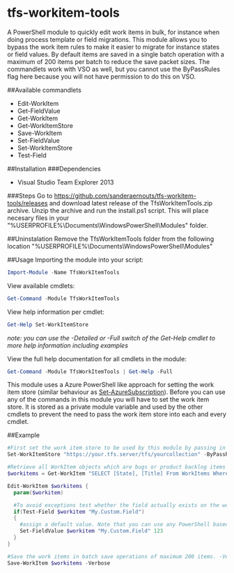 # tfs-workitem-tools
A PowerShell module to quickly edit work items in bulk, for instance when doing process template or field migrations. This module allows you to bypass the work item rules to make it easier to migrate for instance states or field values. By default items are saved in a single batch operation with a maximum of 200 items per batch to reduce the save packet sizes. The commandlets work with VSO as well, but you cannot use the ByPassRules flag here because you will not have permission to do this on VSO.

##Available commandlets
- Edit-WorkItem
- Get-FieldValue
- Get-WorkItem
- Get-WorkItemStore
- Save-WorkItem
- Set-FieldValue
- Set-WorkItemStore
- Test-Field

##Installation
###Dependencies
* Visual Studio Team Explorer 2013

###Steps
Go to https://github.com/sanderaernouts/tfs-workitem-tools/releases and download latest release of the TfsWorkItemTools.zip archive. Unzip the archive and run the install.ps1 script. This will place necesary files in your "%USERPROFILE%\Documents\WindowsPowerShell\Modules" folder.

##Uninstalation
Remove the TfsWorkItemTools folder from the following location "%USERPROFILE%\Documents\WindowsPowerShell\Modules"



##Usage
Importing the module into your script:
```powershell
Import-Module -Name TfsWorkItemTools
```

View available cmdlets:
```powershell
Get-Command -Module TfsWorkItemTools
```

View help information per cmdlet:
```powershell
Get-Help Set-WorkItemStore
```

*note: you can use the -Detailed or -Full switch of the Get-Help cmdlet to more help information including examples*

View the full help documentation for all cmdlets in the module:
```powershell
Get-Command -Module TfsWorkItemTools | Get-Help -Full
```

This module uses a Azure PowerShell like approach for setting the work item store (similar behaviour as [Set-AzureSubscription](https://msdn.microsoft.com/en-us/library/dn495189.aspx)). Before you can use any of the commands in this module you will have to set the work item store. It is stored as a private module variable and used by the other cmdlets to prevent the need to pass the work item store into each and every cmdlet.

##Example
```powershell
#First set the work item store to be used by this module by passing in the collection URL and request to use the ByPassRules flag
Set-WorkItemStore "https://your.tfs.server/tfs/yourcollection" -ByPassRules

#Retrieve all WorkItem objects which are bugs or product backlog items and are placed under the area path "MyProject\".
$workitems = Get-WorkItem "SELECT [State], [Title] From WorkItems Where [Work Item Type] IN ('Bug', 'Product Backlog Item)' AND [Area Path] UNDER 'MyProject\'"

Edit-WorkItem $workitems {
  param($workitem)

  #To avoid exceptions test whether the field actually exists on the work item
  if(Test-Field $workitem "My.Custom.Field")
  {
    #assign a default value. Note that you can use any PowerShell based logic here such as copying values from one field to another, using a switch statement to map values, etc.
    Set-FieldValue $workitem "My.Custom.Field" 123
  }
}

#Save the work items in batch save operations of maximum 200 items. -Verbose will show you if and how your work items are split into chunks
Save-WorkItem $workitems -Verbose
```
